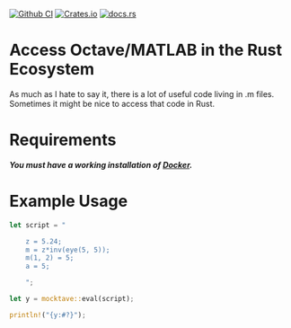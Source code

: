 [![Github CI](https://github.com/cmccomb/mocktave/actions/workflows/tests.yml/badge.svg)](https://github.com/cmccomb/mocktave/actions)
[![Crates.io](https://img.shields.io/crates/v/mocktave.svg)](https://crates.io/crates/mocktave)
[![docs.rs](https://img.shields.io/docsrs/mocktave/latest?logo=rust)](https://docs.rs/mocktave)

# Access Octave/MATLAB in the Rust Ecosystem
As much as I hate to say it, there is a lot of useful code living in .m files. Sometimes it might be nice to access that code in Rust. 

# Requirements
*__You must have a working installation of [Docker](https://docs.docker.com/get-docker/).__*

# Example Usage
```rust
let script = "

    z = 5.24;
    m = z*inv(eye(5, 5));
    m(1, 2) = 5;
    a = 5;

    ";

let y = mocktave::eval(script);

println!("{y:#?}");
```
